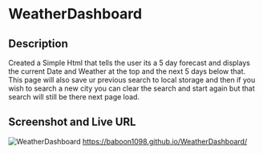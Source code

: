 # WeatherDashboard

## Description

Created a Simple Html that tells the user its a 5 day forecast and displays the current Date and Weather at the top and the next 5 days below that. This page will also save ur previous search to local storage and then if you wish to search a new city you can clear the search and start again but that search will still be there next page load.

## Screenshot and Live URL
![WeatherDashboard](https://github.com/Baboon1098/WeatherDashboard/assets/137217755/d78612a5-044b-4176-a734-f64328d6b720)
https://baboon1098.github.io/WeatherDashboard/
